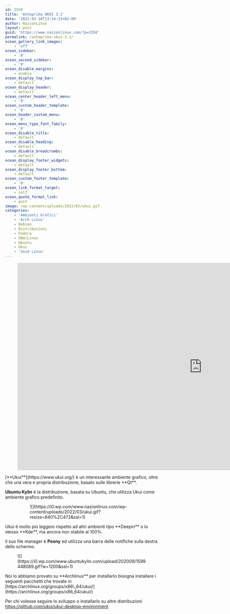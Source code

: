 ```yaml
---
id: 1550
title: 'Anteprima UKUI 3.1'
date: '2022-03-10T13:54:33+02:00'
author: NazionLinux
layout: post
guid: 'https://www.nazionlinux.com/?p=1550'
permalink: /anteprima-ukui-3-1/
ocean_gallery_link_images:
    - 'off'
ocean_sidebar:
    - '0'
ocean_second_sidebar:
    - '0'
ocean_disable_margins:
    - enable
ocean_display_top_bar:
    - default
ocean_display_header:
    - default
ocean_center_header_left_menu:
    - '0'
ocean_custom_header_template:
    - '0'
ocean_header_custom_menu:
    - '0'
ocean_menu_typo_font_family:
    - '0'
ocean_disable_title:
    - default
ocean_disable_heading:
    - default
ocean_disable_breadcrumbs:
    - default
ocean_display_footer_widgets:
    - default
ocean_display_footer_bottom:
    - default
ocean_custom_footer_template:
    - '0'
ocean_link_format_target:
    - self
ocean_quote_format_link:
    - post
image: /wp-content/uploads/2022/03/ukui.gif
categories:
    - 'Ambienti Grafici'
    - 'Arch Linux'
    - Debian
    - Distribuzioni
    - Fedora
    - GNU/Linux
    - Ubuntu
    - Ukui
    - 'Void Linux'
---
```


<figure class="wp-block-embed is-type-video is-provider-youtube wp-block-embed-youtube wp-embed-aspect-16-9 wp-has-aspect-ratio"><div class="wp-block-embed__wrapper"><iframe allow="accelerometer; autoplay; clipboard-write; encrypted-media; gyroscope; picture-in-picture; web-share" allowfullscreen="" frameborder="0" height="675" loading="lazy" referrerpolicy="strict-origin-when-cross-origin" src="https://www.youtube.com/embed/rOEBzHMtDXA?feature=oembed" title="Preview of new features in UKUI 3.1" width="1200"></iframe></div></figure>[**Ukui**](https://www.ukui.org/) è un interessante ambiente grafico, oltre che una vera e propria distribuzione, basato sulle librerie **Qt**.

**Ubuntu Kylin** è la distribuzione, basata su Ubuntu, che utilizza Ukui come ambiente grafico predefinito.

<figure class="wp-block-gallery has-nested-images columns-default is-cropped wp-block-gallery-1 is-layout-flex wp-block-gallery-is-layout-flex"><figure class="wp-block-image size-large">![](https://i0.wp.com/www.nazionlinux.com/wp-content/uploads/2022/03/ukui.gif?resize=840%2C472&ssl=1)</figure></figure>Ukui è molto più leggero rispetto ad altri ambienti tipo **Deepin** o lo stesso **Kde**, ma ancora non stabile al 100%.

Il suo file manager è **Peony** ed utilizza una barra delle notifiche sulla destra dello schermo.

<figure class="wp-block-image size-large">![](https://i0.wp.com/www.ubuntukylin.com/upload/202009/1599448089.gif?w=1200&ssl=1)</figure>Noi lo abbiamo provato su **Archlinux** per installarlo bisogna installare i seguenti pacchetti che trovate in [https://archlinux.org/groups/x86\_64/ukui/](https://archlinux.org/groups/x86_64/ukui/)

Per chi volesse seguire lo sviluppo o installarlo su altre distribuzioni <https://github.com/ukui/ukui-desktop-environment>